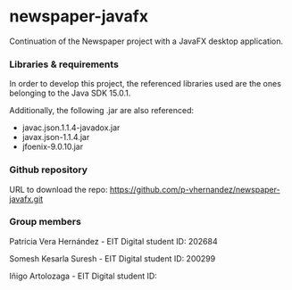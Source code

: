 # newspaper-javafx
Continuation of the Newspaper project with a JavaFX desktop application.

### Libraries & requirements
In order to develop this project, the referenced libraries used are the ones belonging to the Java SDK 15.0.1. 

Additionally, the following .jar are also referenced: 
- javac.json.1.1.4-javadox.jar
- javax.json-1.1.4.jar
- jfoenix-9.0.10.jar

### Github repository
URL to download the repo: https://github.com/p-vhernandez/newspaper-javafx.git 

### Group members
Patricia Vera Hernández - EIT Digital student ID: 202684

Somesh Kesarla Suresh - EIT Digital student ID: 200299

Iñigo Artolozaga - EIT Digital student ID: 
